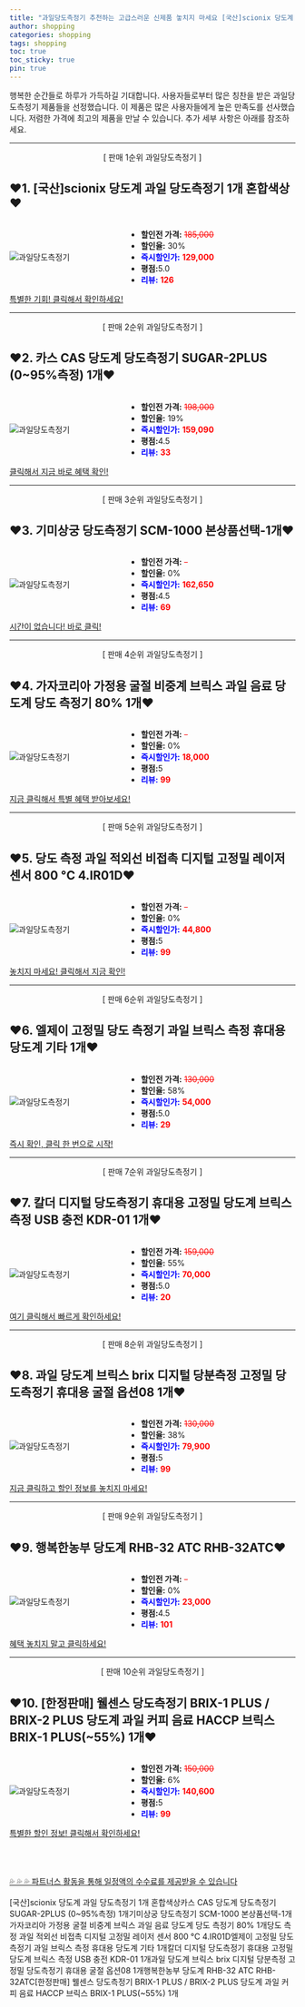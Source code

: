 ```yaml
---
title: "과일당도측정기 추천하는 고급스러운 신제품 놓치지 마세요 [국산]scionix 당도계 과일 당도측정기 1개"
author: shopping
categories: shopping
tags: shopping
toc: true
toc_sticky: true
pin: true
---
```

행복한 순간들로 하루가 가득하길 기대합니다. 사용자들로부터 많은 칭찬을 받은 과일당도측정기 제품들을 선정했습니다. 이 제품은 많은 사용자들에게 높은 만족도를 선사했습니다. 저렴한 가격에 최고의 제품을 만날 수 있습니다. 추가 세부 사항은 아래를 참조하세요.

---
<p class="toplist" style="margin: 0 auto; display: block; width: fit-content;">[ 판매 1순위 과일당도측정기 ]</p>

<h2><strong>❤️1. [국산]scionix 당도계 과일 당도측정기 1개 혼합색상❤️</strong></h2>

<div style="display: flex; align-items: center;">
    <div style="flex: 0.4;">
        <img src="https://thumbnail9.coupangcdn.com/thumbnails/remote/230x230ex/image/vendor_inventory/980e/ca827c25cca7529daf1203a35009627b3f7b2383c99c3460c9cbaa2da13c.jpg" alt="과일당도측정기" style="max-width: 100%;">
    </div>
    <div style="flex: 0.6; margin-left: 10px;">
        <ul>
            <li><strong>할인전 가격:</strong> <del style="color: red;">185,000</del></li>
            <li><strong>할인율:</strong> 30%</li>
            <li><span style='color:blue'><strong>즉시할인가:</strong></span> <span style='color:red'><strong>129,000</strong></span></li>
            <li><strong>평점:</strong>5.0</li>
            <li><span style='color:blue'><strong>리뷰:</strong></span> <span style='color:red'><strong>126</strong></span></li>
        </ul>
    </div>
</div>
<div class="center">
    <a href="https://selin100587001.github.io?lptag=AF9450613&subid=githubio&pageKey=7658627169&traceid=V0-153&itemId=20397379105&vendorItemId=87464296193" class="myButton">
        특별한 기회! 클릭해서 확인하세요!
    </a>
</div>


---
<p class="toplist" style="margin: 0 auto; display: block; width: fit-content;">[ 판매 2순위 과일당도측정기 ]</p>

<h2><strong>❤️2. 카스 CAS 당도계 당도측정기 SUGAR-2PLUS (0~95%측정) 1개❤️</strong></h2>

<div style="display: flex; align-items: center;">
    <div style="flex: 0.4;">
        <img src="https://thumbnail6.coupangcdn.com/thumbnails/remote/230x230ex/image/vendor_inventory/9aac/2c4387f676c3127f6ed22f2d44e238f74413b3fc48375b801df9aaf0df7f.png" alt="과일당도측정기" style="max-width: 100%;">
    </div>
    <div style="flex: 0.6; margin-left: 10px;">
        <ul>
            <li><strong>할인전 가격:</strong> <del style="color: red;">198,000</del></li>
            <li><strong>할인율:</strong> 19%</li>
            <li><span style='color:blue'><strong>즉시할인가:</strong></span> <span style='color:red'><strong>159,090</strong></span></li>
            <li><strong>평점:</strong>4.5</li>
            <li><span style='color:blue'><strong>리뷰:</strong></span> <span style='color:red'><strong>33</strong></span></li>
        </ul>
    </div>
</div>
<div class="center">
    <a href="https://selin100587001.github.io?lptag=AF9450613&subid=githubio&pageKey=7485431375&traceid=V0-153&itemId=19563013568&vendorItemId=87755092963" class="myButton">
        클릭해서 지금 바로 혜택 확인!
    </a>
</div>


---
<p class="toplist" style="margin: 0 auto; display: block; width: fit-content;">[ 판매 3순위 과일당도측정기 ]</p>

<h2><strong>❤️3. 기미상궁 당도측정기 SCM-1000 본상품선택-1개❤️</strong></h2>

<div style="display: flex; align-items: center;">
    <div style="flex: 0.4;">
        <img src="https://thumbnail10.coupangcdn.com/thumbnails/remote/230x230ex/image/vendor_inventory/images/2018/11/26/14/0/5068ceb3-19d0-4ccf-a6bf-314296fbb020.jpg" alt="과일당도측정기" style="max-width: 100%;">
    </div>
    <div style="flex: 0.6; margin-left: 10px;">
        <ul>
            <li><strong>할인전 가격:</strong> <del style="color: red;">-</del></li>
            <li><strong>할인율:</strong> 0%</li>
            <li><span style='color:blue'><strong>즉시할인가:</strong></span> <span style='color:red'><strong>162,650</strong></span></li>
            <li><strong>평점:</strong>4.5</li>
            <li><span style='color:blue'><strong>리뷰:</strong></span> <span style='color:red'><strong>69</strong></span></li>
        </ul>
    </div>
</div>
<div class="center">
    <a href="https://selin100587001.github.io?lptag=AF9450613&subid=githubio&pageKey=13382532&traceid=V0-153&itemId=55931579&vendorItemId=3087838774" class="myButton">
        시간이 없습니다! 바로 클릭!
    </a>
</div>


---
<p class="toplist" style="margin: 0 auto; display: block; width: fit-content;">[ 판매 4순위 과일당도측정기 ]</p>

<h2><strong>❤️4. 가자코리아 가정용 굴절 비중계 브릭스 과일 음료 당도계 당도 측정기 80% 1개❤️</strong></h2>

<div style="display: flex; align-items: center;">
    <div style="flex: 0.4;">
        <img src="https://thumbnail8.coupangcdn.com/thumbnails/remote/230x230ex/image/vendor_inventory/ee49/0e9380ef1443464531018ce8315d0b88c12504a17ec85dc20d82819e7c3f.jpg" alt="과일당도측정기" style="max-width: 100%;">
    </div>
    <div style="flex: 0.6; margin-left: 10px;">
        <ul>
            <li><strong>할인전 가격:</strong> <del style="color: red;">-</del></li>
            <li><strong>할인율:</strong> 0%</li>
            <li><span style='color:blue'><strong>즉시할인가:</strong></span> <span style='color:red'><strong>18,000</strong></span></li>
            <li><strong>평점:</strong>5</li>
            <li><span style='color:blue'><strong>리뷰:</strong></span> <span style='color:red'><strong>99</strong></span></li>
        </ul>
    </div>
</div>
<div class="center">
    <a href="https://selin100587001.github.io?lptag=AF9450613&subid=githubio&pageKey=8161692545&traceid=V0-153&itemId=23270943181&vendorItemId=90303275525" class="myButton">
        지금 클릭해서 특별 혜택 받아보세요!
    </a>
</div>


---
<p class="toplist" style="margin: 0 auto; display: block; width: fit-content;">[ 판매 5순위 과일당도측정기 ]</p>

<h2><strong>❤️5. 당도 측정 과일 적외선 비접촉 디지털 고정밀 레이저 센서 800 °C 4.IR01D❤️</strong></h2>

<div style="display: flex; align-items: center;">
    <div style="flex: 0.4;">
        <img src="https://thumbnail10.coupangcdn.com/thumbnails/remote/230x230ex/image/vendor_inventory/268c/d2abe4c48deb5a84bdfedb60dfe476cf5db26ef0c578226c1c0aa5cadf24.jpg" alt="과일당도측정기" style="max-width: 100%;">
    </div>
    <div style="flex: 0.6; margin-left: 10px;">
        <ul>
            <li><strong>할인전 가격:</strong> <del style="color: red;">-</del></li>
            <li><strong>할인율:</strong> 0%</li>
            <li><span style='color:blue'><strong>즉시할인가:</strong></span> <span style='color:red'><strong>44,800</strong></span></li>
            <li><strong>평점:</strong>5</li>
            <li><span style='color:blue'><strong>리뷰:</strong></span> <span style='color:red'><strong>99</strong></span></li>
        </ul>
    </div>
</div>
<div class="center">
    <a href="https://selin100587001.github.io?lptag=AF9450613&subid=githubio&pageKey=7667451976&traceid=V0-153&itemId=20444547815&vendorItemId=87896471162" class="myButton">
        놓치지 마세요! 클릭해서 지금 확인!
    </a>
</div>


---
<p class="toplist" style="margin: 0 auto; display: block; width: fit-content;">[ 판매 6순위 과일당도측정기 ]</p>

<h2><strong>❤️6. 엘제이 고정밀 당도 측정기 과일 브릭스 측정 휴대용 당도계 기타 1개❤️</strong></h2>

<div style="display: flex; align-items: center;">
    <div style="flex: 0.4;">
        <img src="https://thumbnail8.coupangcdn.com/thumbnails/remote/230x230ex/image/vendor_inventory/8ead/9d5103183716cffd3d35a7554020257a4653194a83be97330df6eadfd94c.jpg" alt="과일당도측정기" style="max-width: 100%;">
    </div>
    <div style="flex: 0.6; margin-left: 10px;">
        <ul>
            <li><strong>할인전 가격:</strong> <del style="color: red;">130,000</del></li>
            <li><strong>할인율:</strong> 58%</li>
            <li><span style='color:blue'><strong>즉시할인가:</strong></span> <span style='color:red'><strong>54,000</strong></span></li>
            <li><strong>평점:</strong>5.0</li>
            <li><span style='color:blue'><strong>리뷰:</strong></span> <span style='color:red'><strong>29</strong></span></li>
        </ul>
    </div>
</div>
<div class="center">
    <a href="https://selin100587001.github.io?lptag=AF9450613&subid=githubio&pageKey=7771218980&traceid=V0-153&itemId=20980527209&vendorItemId=86353183034" class="myButton">
        즉시 확인, 클릭 한 번으로 시작!
    </a>
</div>


---
<p class="toplist" style="margin: 0 auto; display: block; width: fit-content;">[ 판매 7순위 과일당도측정기 ]</p>

<h2><strong>❤️7. 칼더 디지털 당도측정기 휴대용 고정밀 당도계 브릭스 측정 USB 충전 KDR-01 1개❤️</strong></h2>

<div style="display: flex; align-items: center;">
    <div style="flex: 0.4;">
        <img src="https://thumbnail6.coupangcdn.com/thumbnails/remote/230x230ex/image/vendor_inventory/eaf6/119483f9dac159bab9d74d9b5ff7ce59b03e0e67d9d0d70cd8d705650f5c.png" alt="과일당도측정기" style="max-width: 100%;">
    </div>
    <div style="flex: 0.6; margin-left: 10px;">
        <ul>
            <li><strong>할인전 가격:</strong> <del style="color: red;">159,000</del></li>
            <li><strong>할인율:</strong> 55%</li>
            <li><span style='color:blue'><strong>즉시할인가:</strong></span> <span style='color:red'><strong>70,000</strong></span></li>
            <li><strong>평점:</strong>5.0</li>
            <li><span style='color:blue'><strong>리뷰:</strong></span> <span style='color:red'><strong>20</strong></span></li>
        </ul>
    </div>
</div>
<div class="center">
    <a href="https://selin100587001.github.io?lptag=AF9450613&subid=githubio&pageKey=7660606207&traceid=V0-153&itemId=20408046819&vendorItemId=87490173104" class="myButton">
        여기 클릭해서 빠르게 확인하세요!
    </a>
</div>


---
<p class="toplist" style="margin: 0 auto; display: block; width: fit-content;">[ 판매 8순위 과일당도측정기 ]</p>

<h2><strong>❤️8. 과일 당도계 브릭스 brix 디지털 당분측정 고정밀 당도측정기 휴대용 굴절 옵션08 1개❤️</strong></h2>

<div style="display: flex; align-items: center;">
    <div style="flex: 0.4;">
        <img src="https://thumbnail6.coupangcdn.com/thumbnails/remote/230x230ex/image/vendor_inventory/d255/01f7ed6756e51549ade5977d2ea02f680c2a9be75af13cc4b80e13ca5e68.png" alt="과일당도측정기" style="max-width: 100%;">
    </div>
    <div style="flex: 0.6; margin-left: 10px;">
        <ul>
            <li><strong>할인전 가격:</strong> <del style="color: red;">130,000</del></li>
            <li><strong>할인율:</strong> 38%</li>
            <li><span style='color:blue'><strong>즉시할인가:</strong></span> <span style='color:red'><strong>79,900</strong></span></li>
            <li><strong>평점:</strong>5</li>
            <li><span style='color:blue'><strong>리뷰:</strong></span> <span style='color:red'><strong>99</strong></span></li>
        </ul>
    </div>
</div>
<div class="center">
    <a href="https://selin100587001.github.io?lptag=AF9450613&subid=githubio&pageKey=7589523952&traceid=V0-153&itemId=20052553496&vendorItemId=87148747189" class="myButton">
        지금 클릭하고 할인 정보를 놓치지 마세요!
    </a>
</div>


---
<p class="toplist" style="margin: 0 auto; display: block; width: fit-content;">[ 판매 9순위 과일당도측정기 ]</p>

<h2><strong>❤️9. 행복한농부 당도계 RHB-32 ATC RHB-32ATC❤️</strong></h2>

<div style="display: flex; align-items: center;">
    <div style="flex: 0.4;">
        <img src="https://thumbnail6.coupangcdn.com/thumbnails/remote/230x230ex/image/rs_quotation_api/3uferj6d/bb5cbff78f9f4cd19ba7e358c24c312a.jpg" alt="과일당도측정기" style="max-width: 100%;">
    </div>
    <div style="flex: 0.6; margin-left: 10px;">
        <ul>
            <li><strong>할인전 가격:</strong> <del style="color: red;">-</del></li>
            <li><strong>할인율:</strong> 0%</li>
            <li><span style='color:blue'><strong>즉시할인가:</strong></span> <span style='color:red'><strong>23,000</strong></span></li>
            <li><strong>평점:</strong>4.5</li>
            <li><span style='color:blue'><strong>리뷰:</strong></span> <span style='color:red'><strong>101</strong></span></li>
        </ul>
    </div>
</div>
<div class="center">
    <a href="https://selin100587001.github.io?lptag=AF9450613&subid=githubio&pageKey=7101536634&traceid=V0-153&itemId=125641080&vendorItemId=84893036906" class="myButton">
        혜택 놓치지 말고 클릭하세요!
    </a>
</div>


---
<p class="toplist" style="margin: 0 auto; display: block; width: fit-content;">[ 판매 10순위 과일당도측정기 ]</p>

<h2><strong>❤️10. [한정판매] 웰센스 당도측정기 BRIX-1 PLUS / BRIX-2 PLUS 당도계 과일 커피 음료 HACCP 브릭스 BRIX-1 PLUS(~55%) 1개❤️</strong></h2>

<div style="display: flex; align-items: center;">
    <div style="flex: 0.4;">
        <img src="https://thumbnail10.coupangcdn.com/thumbnails/remote/230x230ex/image/vendor_inventory/db2e/7e6f9df6acf6c69ba510d1418cf69807b65df6516d7d33e432f4a8e7e4e9.jpg" alt="과일당도측정기" style="max-width: 100%;">
    </div>
    <div style="flex: 0.6; margin-left: 10px;">
        <ul>
            <li><strong>할인전 가격:</strong> <del style="color: red;">150,000</del></li>
            <li><strong>할인율:</strong> 6%</li>
            <li><span style='color:blue'><strong>즉시할인가:</strong></span> <span style='color:red'><strong>140,600</strong></span></li>
            <li><strong>평점:</strong>5</li>
            <li><span style='color:blue'><strong>리뷰:</strong></span> <span style='color:red'><strong>99</strong></span></li>
        </ul>
    </div>
</div>
<div class="center">
    <a href="https://selin100587001.github.io?lptag=AF9450613&subid=githubio&pageKey=8222299442&traceid=V0-153&itemId=23637765903&vendorItemId=90663220852" class="myButton">
        특별한 할인 정보! 클릭해서 확인하세요!
    </a>
</div>

<br><br><br>[💦 💦 💦 파트너스 활동을 통해 일정액의 수수료를 제공받을 수 있습니다](https://link.coupang.com/a/bcpT2c)<br><br>[국산]scionix 당도계 과일 당도측정기 1개 혼합색상카스 CAS 당도계 당도측정기 SUGAR-2PLUS (0~95%측정) 1개기미상궁 당도측정기 SCM-1000 본상품선택-1개가자코리아 가정용 굴절 비중계 브릭스 과일 음료 당도계 당도 측정기 80% 1개당도 측정 과일 적외선 비접촉 디지털 고정밀 레이저 센서 800 °C 4.IR01D엘제이 고정밀 당도 측정기 과일 브릭스 측정 휴대용 당도계 기타 1개칼더 디지털 당도측정기 휴대용 고정밀 당도계 브릭스 측정 USB 충전 KDR-01 1개과일 당도계 브릭스 brix 디지털 당분측정 고정밀 당도측정기 휴대용 굴절 옵션08 1개행복한농부 당도계 RHB-32 ATC RHB-32ATC[한정판매] 웰센스 당도측정기 BRIX-1 PLUS / BRIX-2 PLUS 당도계 과일 커피 음료 HACCP 브릭스 BRIX-1 PLUS(~55%) 1개